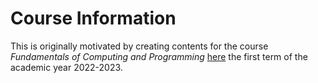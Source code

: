 # Course Information
This is originally motivated by creating contents for the course 
_Fundamentals of Computing and Programming_ [here](https://www.isibang.ac.in/~adean/infsys/database/Bmath/FCP.html) the first term of 
the academic year 2022-2023.

